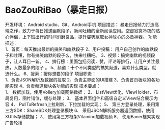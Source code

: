 # BaoZouRiBao（暴走日报）
开发环境：	Android studio、Git、Android手机
项目描述：	暴走日报倾力打造高端之作，致力于每日推送幽默段子，新闻吐糟的全新阅读应用。空虚寂寞冷夜的贴心伴侣，上下班出行的时间消磨良品，提升姿势赢取女神放心的必备神器。
功能描述：	
1、首页：每天推出最新的搞笑和幽默段子 
2、用户投稿： 用户自己创作的幽默段子和吐糟，你有搞笑幽默的段子么，快来吐糟吧。
3、视频：搞笑幽默的视频段子，让人耳目一新。
4、排行榜：里面包括阅读，赞，评论等排行，让用户关注最热，人数最多的段子 。
5、频道：十个不同类型的搞笑频道，喜欢什么类型，就选什么。
6、搜索：搜你想要的段子
项目职责：	
1、负责JSON解析及数据的拉取
2、负责主界面的UI搭建
3、负责首页板块的各功能实现
4、负责频道板块各功能的实现
技术要点：	
1、	数据加载，使用Vollery加载网络数据；
2、	ListView优化，ViewHolder，布局复用，图片错位，缓存处理；
3、	基本界面组件和高级自定义View结合展示内容
4、	PullToRefresh上拉刷新，下拉加载的实现；
5、	第三方登录处理，采用第三方SDK：ShareSDK处理登录模块
6、	采用JSON解析服务器返回数据，使用XUtils存储数据；
7、	使用第三方框架Vitamino加载视频
8、	使用Baner框架实现广告轮播
